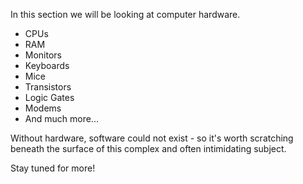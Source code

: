 In this section we will be looking at computer hardware.

* CPUs
* RAM
* Monitors
* Keyboards
* Mice
* Transistors
* Logic Gates
* Modems
* And much more...

Without hardware, software could not exist - so it's worth scratching beneath the surface of this complex and often intimidating subject.

Stay tuned for more!
